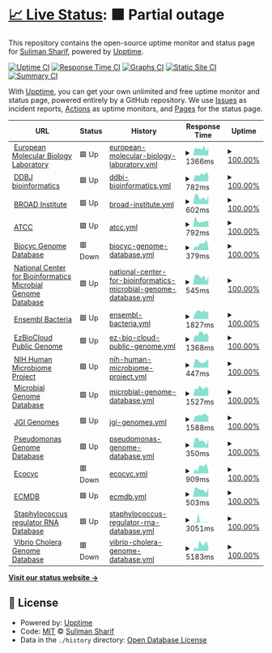 # [📈 Live Status](https://bacteriadb.com): <!--live status--> **🟧 Partial outage**

This repository contains the open-source uptime monitor and status page for [Suliman Sharif](https://www.sulstice.dev/), powered by [Upptime](https://github.com/upptime/upptime).

[![Uptime CI](https://github.com/Sulstice/Uptime-Bacteria/workflows/Uptime%20CI/badge.svg)](https://github.com/Sulstice/Uptime-Bacteria/actions?query=workflow%3A%22Uptime+CI%22)
[![Response Time CI](https://github.com/Sulstice/Uptime-Bacteria/workflows/Response%20Time%20CI/badge.svg)](https://github.com/Sulstice/Uptime-Bacteria/actions?query=workflow%3A%22Response+Time+CI%22)
[![Graphs CI](https://github.com/Sulstice/Uptime-Bacteria/workflows/Graphs%20CI/badge.svg)](https://github.com/Sulstice/Uptime-Bacteria/actions?query=workflow%3A%22Graphs+CI%22)
[![Static Site CI](https://github.com/Sulstice/Uptime-Bacteria/workflows/Static%20Site%20CI/badge.svg)](https://github.com/Sulstice/Uptime-Bacteria/actions?query=workflow%3A%22Static+Site+CI%22)
[![Summary CI](https://github.com/Sulstice/Uptime-Bacteria/workflows/Summary%20CI/badge.svg)](https://github.com/Sulstice/Uptime-Bacteria/actions?query=workflow%3A%22Summary+CI%22)

With [Upptime](https://upptime.js.org), you can get your own unlimited and free uptime monitor and status page, powered entirely by a GitHub repository. We use [Issues](https://github.com/Sulstice/Uptime-Bacteria/issues) as incident reports, [Actions](https://github.com/Sulstice/Uptime-Bacteria/actions) as uptime monitors, and [Pages](https://bacteriadb.com) for the status page.

<!--start: status pages-->
<!-- This summary is generated by Upptime (https://github.com/upptime/upptime) -->
<!-- Do not edit this manually, your changes will be overwritten -->
<!-- prettier-ignore -->
| URL | Status | History | Response Time | Uptime |
| --- | ------ | ------- | ------------- | ------ |
| <img alt="" src="https://icons.duckduckgo.com/ip3/www.ebi.ac.uk.ico" height="13"> [European Molecular Biology Laboratory](https://www.ebi.ac.uk/) | 🟩 Up | [european-molecular-biology-laboratory.yml](https://github.com/Sulstice/Uptime-Bacteria/commits/HEAD/history/european-molecular-biology-laboratory.yml) | <details><summary><img alt="Response time graph" src="./graphs/european-molecular-biology-laboratory/response-time-week.png" height="20"> 1366ms</summary><br><a href="https://bacteriadb.com/history/european-molecular-biology-laboratory"><img alt="Response time 1371" src="https://img.shields.io/endpoint?url=https%3A%2F%2Fraw.githubusercontent.com%2FSulstice%2FUptime-Bacteria%2FHEAD%2Fapi%2Feuropean-molecular-biology-laboratory%2Fresponse-time.json"></a><br><a href="https://bacteriadb.com/history/european-molecular-biology-laboratory"><img alt="24-hour response time 1590" src="https://img.shields.io/endpoint?url=https%3A%2F%2Fraw.githubusercontent.com%2FSulstice%2FUptime-Bacteria%2FHEAD%2Fapi%2Feuropean-molecular-biology-laboratory%2Fresponse-time-day.json"></a><br><a href="https://bacteriadb.com/history/european-molecular-biology-laboratory"><img alt="7-day response time 1366" src="https://img.shields.io/endpoint?url=https%3A%2F%2Fraw.githubusercontent.com%2FSulstice%2FUptime-Bacteria%2FHEAD%2Fapi%2Feuropean-molecular-biology-laboratory%2Fresponse-time-week.json"></a><br><a href="https://bacteriadb.com/history/european-molecular-biology-laboratory"><img alt="30-day response time 1319" src="https://img.shields.io/endpoint?url=https%3A%2F%2Fraw.githubusercontent.com%2FSulstice%2FUptime-Bacteria%2FHEAD%2Fapi%2Feuropean-molecular-biology-laboratory%2Fresponse-time-month.json"></a><br><a href="https://bacteriadb.com/history/european-molecular-biology-laboratory"><img alt="1-year response time 1417" src="https://img.shields.io/endpoint?url=https%3A%2F%2Fraw.githubusercontent.com%2FSulstice%2FUptime-Bacteria%2FHEAD%2Fapi%2Feuropean-molecular-biology-laboratory%2Fresponse-time-year.json"></a></details> | <details><summary><a href="https://bacteriadb.com/history/european-molecular-biology-laboratory">100.00%</a></summary><a href="https://bacteriadb.com/history/european-molecular-biology-laboratory"><img alt="All-time uptime 100.00%" src="https://img.shields.io/endpoint?url=https%3A%2F%2Fraw.githubusercontent.com%2FSulstice%2FUptime-Bacteria%2FHEAD%2Fapi%2Feuropean-molecular-biology-laboratory%2Fuptime.json"></a><br><a href="https://bacteriadb.com/history/european-molecular-biology-laboratory"><img alt="24-hour uptime 100.00%" src="https://img.shields.io/endpoint?url=https%3A%2F%2Fraw.githubusercontent.com%2FSulstice%2FUptime-Bacteria%2FHEAD%2Fapi%2Feuropean-molecular-biology-laboratory%2Fuptime-day.json"></a><br><a href="https://bacteriadb.com/history/european-molecular-biology-laboratory"><img alt="7-day uptime 100.00%" src="https://img.shields.io/endpoint?url=https%3A%2F%2Fraw.githubusercontent.com%2FSulstice%2FUptime-Bacteria%2FHEAD%2Fapi%2Feuropean-molecular-biology-laboratory%2Fuptime-week.json"></a><br><a href="https://bacteriadb.com/history/european-molecular-biology-laboratory"><img alt="30-day uptime 100.00%" src="https://img.shields.io/endpoint?url=https%3A%2F%2Fraw.githubusercontent.com%2FSulstice%2FUptime-Bacteria%2FHEAD%2Fapi%2Feuropean-molecular-biology-laboratory%2Fuptime-month.json"></a><br><a href="https://bacteriadb.com/history/european-molecular-biology-laboratory"><img alt="1-year uptime 100.00%" src="https://img.shields.io/endpoint?url=https%3A%2F%2Fraw.githubusercontent.com%2FSulstice%2FUptime-Bacteria%2FHEAD%2Fapi%2Feuropean-molecular-biology-laboratory%2Fuptime-year.json"></a></details>
| <img alt="" src="https://icons.duckduckgo.com/ip3/www.ddbj.nig.ac.jp.ico" height="13"> [DDBJ bioinformatics](https://www.ddbj.nig.ac.jp/services/index-e.html) | 🟩 Up | [ddbj-bioinformatics.yml](https://github.com/Sulstice/Uptime-Bacteria/commits/HEAD/history/ddbj-bioinformatics.yml) | <details><summary><img alt="Response time graph" src="./graphs/ddbj-bioinformatics/response-time-week.png" height="20"> 782ms</summary><br><a href="https://bacteriadb.com/history/ddbj-bioinformatics"><img alt="Response time 865" src="https://img.shields.io/endpoint?url=https%3A%2F%2Fraw.githubusercontent.com%2FSulstice%2FUptime-Bacteria%2FHEAD%2Fapi%2Fddbj-bioinformatics%2Fresponse-time.json"></a><br><a href="https://bacteriadb.com/history/ddbj-bioinformatics"><img alt="24-hour response time 733" src="https://img.shields.io/endpoint?url=https%3A%2F%2Fraw.githubusercontent.com%2FSulstice%2FUptime-Bacteria%2FHEAD%2Fapi%2Fddbj-bioinformatics%2Fresponse-time-day.json"></a><br><a href="https://bacteriadb.com/history/ddbj-bioinformatics"><img alt="7-day response time 782" src="https://img.shields.io/endpoint?url=https%3A%2F%2Fraw.githubusercontent.com%2FSulstice%2FUptime-Bacteria%2FHEAD%2Fapi%2Fddbj-bioinformatics%2Fresponse-time-week.json"></a><br><a href="https://bacteriadb.com/history/ddbj-bioinformatics"><img alt="30-day response time 850" src="https://img.shields.io/endpoint?url=https%3A%2F%2Fraw.githubusercontent.com%2FSulstice%2FUptime-Bacteria%2FHEAD%2Fapi%2Fddbj-bioinformatics%2Fresponse-time-month.json"></a><br><a href="https://bacteriadb.com/history/ddbj-bioinformatics"><img alt="1-year response time 867" src="https://img.shields.io/endpoint?url=https%3A%2F%2Fraw.githubusercontent.com%2FSulstice%2FUptime-Bacteria%2FHEAD%2Fapi%2Fddbj-bioinformatics%2Fresponse-time-year.json"></a></details> | <details><summary><a href="https://bacteriadb.com/history/ddbj-bioinformatics">100.00%</a></summary><a href="https://bacteriadb.com/history/ddbj-bioinformatics"><img alt="All-time uptime 100.00%" src="https://img.shields.io/endpoint?url=https%3A%2F%2Fraw.githubusercontent.com%2FSulstice%2FUptime-Bacteria%2FHEAD%2Fapi%2Fddbj-bioinformatics%2Fuptime.json"></a><br><a href="https://bacteriadb.com/history/ddbj-bioinformatics"><img alt="24-hour uptime 100.00%" src="https://img.shields.io/endpoint?url=https%3A%2F%2Fraw.githubusercontent.com%2FSulstice%2FUptime-Bacteria%2FHEAD%2Fapi%2Fddbj-bioinformatics%2Fuptime-day.json"></a><br><a href="https://bacteriadb.com/history/ddbj-bioinformatics"><img alt="7-day uptime 100.00%" src="https://img.shields.io/endpoint?url=https%3A%2F%2Fraw.githubusercontent.com%2FSulstice%2FUptime-Bacteria%2FHEAD%2Fapi%2Fddbj-bioinformatics%2Fuptime-week.json"></a><br><a href="https://bacteriadb.com/history/ddbj-bioinformatics"><img alt="30-day uptime 100.00%" src="https://img.shields.io/endpoint?url=https%3A%2F%2Fraw.githubusercontent.com%2FSulstice%2FUptime-Bacteria%2FHEAD%2Fapi%2Fddbj-bioinformatics%2Fuptime-month.json"></a><br><a href="https://bacteriadb.com/history/ddbj-bioinformatics"><img alt="1-year uptime 100.00%" src="https://img.shields.io/endpoint?url=https%3A%2F%2Fraw.githubusercontent.com%2FSulstice%2FUptime-Bacteria%2FHEAD%2Fapi%2Fddbj-bioinformatics%2Fuptime-year.json"></a></details>
| <img alt="" src="https://icons.duckduckgo.com/ip3/www.broadinstitute.org.ico" height="13"> [BROAD Institute](https://www.broadinstitute.org/data-software-and-tools) | 🟩 Up | [broad-institute.yml](https://github.com/Sulstice/Uptime-Bacteria/commits/HEAD/history/broad-institute.yml) | <details><summary><img alt="Response time graph" src="./graphs/broad-institute/response-time-week.png" height="20"> 602ms</summary><br><a href="https://bacteriadb.com/history/broad-institute"><img alt="Response time 390" src="https://img.shields.io/endpoint?url=https%3A%2F%2Fraw.githubusercontent.com%2FSulstice%2FUptime-Bacteria%2FHEAD%2Fapi%2Fbroad-institute%2Fresponse-time.json"></a><br><a href="https://bacteriadb.com/history/broad-institute"><img alt="24-hour response time 795" src="https://img.shields.io/endpoint?url=https%3A%2F%2Fraw.githubusercontent.com%2FSulstice%2FUptime-Bacteria%2FHEAD%2Fapi%2Fbroad-institute%2Fresponse-time-day.json"></a><br><a href="https://bacteriadb.com/history/broad-institute"><img alt="7-day response time 602" src="https://img.shields.io/endpoint?url=https%3A%2F%2Fraw.githubusercontent.com%2FSulstice%2FUptime-Bacteria%2FHEAD%2Fapi%2Fbroad-institute%2Fresponse-time-week.json"></a><br><a href="https://bacteriadb.com/history/broad-institute"><img alt="30-day response time 594" src="https://img.shields.io/endpoint?url=https%3A%2F%2Fraw.githubusercontent.com%2FSulstice%2FUptime-Bacteria%2FHEAD%2Fapi%2Fbroad-institute%2Fresponse-time-month.json"></a><br><a href="https://bacteriadb.com/history/broad-institute"><img alt="1-year response time 431" src="https://img.shields.io/endpoint?url=https%3A%2F%2Fraw.githubusercontent.com%2FSulstice%2FUptime-Bacteria%2FHEAD%2Fapi%2Fbroad-institute%2Fresponse-time-year.json"></a></details> | <details><summary><a href="https://bacteriadb.com/history/broad-institute">100.00%</a></summary><a href="https://bacteriadb.com/history/broad-institute"><img alt="All-time uptime 100.00%" src="https://img.shields.io/endpoint?url=https%3A%2F%2Fraw.githubusercontent.com%2FSulstice%2FUptime-Bacteria%2FHEAD%2Fapi%2Fbroad-institute%2Fuptime.json"></a><br><a href="https://bacteriadb.com/history/broad-institute"><img alt="24-hour uptime 100.00%" src="https://img.shields.io/endpoint?url=https%3A%2F%2Fraw.githubusercontent.com%2FSulstice%2FUptime-Bacteria%2FHEAD%2Fapi%2Fbroad-institute%2Fuptime-day.json"></a><br><a href="https://bacteriadb.com/history/broad-institute"><img alt="7-day uptime 100.00%" src="https://img.shields.io/endpoint?url=https%3A%2F%2Fraw.githubusercontent.com%2FSulstice%2FUptime-Bacteria%2FHEAD%2Fapi%2Fbroad-institute%2Fuptime-week.json"></a><br><a href="https://bacteriadb.com/history/broad-institute"><img alt="30-day uptime 100.00%" src="https://img.shields.io/endpoint?url=https%3A%2F%2Fraw.githubusercontent.com%2FSulstice%2FUptime-Bacteria%2FHEAD%2Fapi%2Fbroad-institute%2Fuptime-month.json"></a><br><a href="https://bacteriadb.com/history/broad-institute"><img alt="1-year uptime 100.00%" src="https://img.shields.io/endpoint?url=https%3A%2F%2Fraw.githubusercontent.com%2FSulstice%2FUptime-Bacteria%2FHEAD%2Fapi%2Fbroad-institute%2Fuptime-year.json"></a></details>
| <img alt="" src="https://icons.duckduckgo.com/ip3/www.atcc.org.ico" height="13"> [ATCC](https://www.atcc.org/resources/application-notes/microbial-genome-databases) | 🟩 Up | [atcc.yml](https://github.com/Sulstice/Uptime-Bacteria/commits/HEAD/history/atcc.yml) | <details><summary><img alt="Response time graph" src="./graphs/atcc/response-time-week.png" height="20"> 792ms</summary><br><a href="https://bacteriadb.com/history/atcc"><img alt="Response time 1116" src="https://img.shields.io/endpoint?url=https%3A%2F%2Fraw.githubusercontent.com%2FSulstice%2FUptime-Bacteria%2FHEAD%2Fapi%2Fatcc%2Fresponse-time.json"></a><br><a href="https://bacteriadb.com/history/atcc"><img alt="24-hour response time 855" src="https://img.shields.io/endpoint?url=https%3A%2F%2Fraw.githubusercontent.com%2FSulstice%2FUptime-Bacteria%2FHEAD%2Fapi%2Fatcc%2Fresponse-time-day.json"></a><br><a href="https://bacteriadb.com/history/atcc"><img alt="7-day response time 792" src="https://img.shields.io/endpoint?url=https%3A%2F%2Fraw.githubusercontent.com%2FSulstice%2FUptime-Bacteria%2FHEAD%2Fapi%2Fatcc%2Fresponse-time-week.json"></a><br><a href="https://bacteriadb.com/history/atcc"><img alt="30-day response time 1441" src="https://img.shields.io/endpoint?url=https%3A%2F%2Fraw.githubusercontent.com%2FSulstice%2FUptime-Bacteria%2FHEAD%2Fapi%2Fatcc%2Fresponse-time-month.json"></a><br><a href="https://bacteriadb.com/history/atcc"><img alt="1-year response time 1103" src="https://img.shields.io/endpoint?url=https%3A%2F%2Fraw.githubusercontent.com%2FSulstice%2FUptime-Bacteria%2FHEAD%2Fapi%2Fatcc%2Fresponse-time-year.json"></a></details> | <details><summary><a href="https://bacteriadb.com/history/atcc">100.00%</a></summary><a href="https://bacteriadb.com/history/atcc"><img alt="All-time uptime 100.00%" src="https://img.shields.io/endpoint?url=https%3A%2F%2Fraw.githubusercontent.com%2FSulstice%2FUptime-Bacteria%2FHEAD%2Fapi%2Fatcc%2Fuptime.json"></a><br><a href="https://bacteriadb.com/history/atcc"><img alt="24-hour uptime 100.00%" src="https://img.shields.io/endpoint?url=https%3A%2F%2Fraw.githubusercontent.com%2FSulstice%2FUptime-Bacteria%2FHEAD%2Fapi%2Fatcc%2Fuptime-day.json"></a><br><a href="https://bacteriadb.com/history/atcc"><img alt="7-day uptime 100.00%" src="https://img.shields.io/endpoint?url=https%3A%2F%2Fraw.githubusercontent.com%2FSulstice%2FUptime-Bacteria%2FHEAD%2Fapi%2Fatcc%2Fuptime-week.json"></a><br><a href="https://bacteriadb.com/history/atcc"><img alt="30-day uptime 100.00%" src="https://img.shields.io/endpoint?url=https%3A%2F%2Fraw.githubusercontent.com%2FSulstice%2FUptime-Bacteria%2FHEAD%2Fapi%2Fatcc%2Fuptime-month.json"></a><br><a href="https://bacteriadb.com/history/atcc"><img alt="1-year uptime 100.00%" src="https://img.shields.io/endpoint?url=https%3A%2F%2Fraw.githubusercontent.com%2FSulstice%2FUptime-Bacteria%2FHEAD%2Fapi%2Fatcc%2Fuptime-year.json"></a></details>
| <img alt="" src="https://icons.duckduckgo.com/ip3/biocyc.org.ico" height="13"> [Biocyc Genome Database](https://biocyc.org) | 🟥 Down | [biocyc-genome-database.yml](https://github.com/Sulstice/Uptime-Bacteria/commits/HEAD/history/biocyc-genome-database.yml) | <details><summary><img alt="Response time graph" src="./graphs/biocyc-genome-database/response-time-week.png" height="20"> 379ms</summary><br><a href="https://bacteriadb.com/history/biocyc-genome-database"><img alt="Response time 738" src="https://img.shields.io/endpoint?url=https%3A%2F%2Fraw.githubusercontent.com%2FSulstice%2FUptime-Bacteria%2FHEAD%2Fapi%2Fbiocyc-genome-database%2Fresponse-time.json"></a><br><a href="https://bacteriadb.com/history/biocyc-genome-database"><img alt="24-hour response time 142" src="https://img.shields.io/endpoint?url=https%3A%2F%2Fraw.githubusercontent.com%2FSulstice%2FUptime-Bacteria%2FHEAD%2Fapi%2Fbiocyc-genome-database%2Fresponse-time-day.json"></a><br><a href="https://bacteriadb.com/history/biocyc-genome-database"><img alt="7-day response time 379" src="https://img.shields.io/endpoint?url=https%3A%2F%2Fraw.githubusercontent.com%2FSulstice%2FUptime-Bacteria%2FHEAD%2Fapi%2Fbiocyc-genome-database%2Fresponse-time-week.json"></a><br><a href="https://bacteriadb.com/history/biocyc-genome-database"><img alt="30-day response time 560" src="https://img.shields.io/endpoint?url=https%3A%2F%2Fraw.githubusercontent.com%2FSulstice%2FUptime-Bacteria%2FHEAD%2Fapi%2Fbiocyc-genome-database%2Fresponse-time-month.json"></a><br><a href="https://bacteriadb.com/history/biocyc-genome-database"><img alt="1-year response time 645" src="https://img.shields.io/endpoint?url=https%3A%2F%2Fraw.githubusercontent.com%2FSulstice%2FUptime-Bacteria%2FHEAD%2Fapi%2Fbiocyc-genome-database%2Fresponse-time-year.json"></a></details> | <details><summary><a href="https://bacteriadb.com/history/biocyc-genome-database">100.00%</a></summary><a href="https://bacteriadb.com/history/biocyc-genome-database"><img alt="All-time uptime 100.00%" src="https://img.shields.io/endpoint?url=https%3A%2F%2Fraw.githubusercontent.com%2FSulstice%2FUptime-Bacteria%2FHEAD%2Fapi%2Fbiocyc-genome-database%2Fuptime.json"></a><br><a href="https://bacteriadb.com/history/biocyc-genome-database"><img alt="24-hour uptime 100.00%" src="https://img.shields.io/endpoint?url=https%3A%2F%2Fraw.githubusercontent.com%2FSulstice%2FUptime-Bacteria%2FHEAD%2Fapi%2Fbiocyc-genome-database%2Fuptime-day.json"></a><br><a href="https://bacteriadb.com/history/biocyc-genome-database"><img alt="7-day uptime 100.00%" src="https://img.shields.io/endpoint?url=https%3A%2F%2Fraw.githubusercontent.com%2FSulstice%2FUptime-Bacteria%2FHEAD%2Fapi%2Fbiocyc-genome-database%2Fuptime-week.json"></a><br><a href="https://bacteriadb.com/history/biocyc-genome-database"><img alt="30-day uptime 100.00%" src="https://img.shields.io/endpoint?url=https%3A%2F%2Fraw.githubusercontent.com%2FSulstice%2FUptime-Bacteria%2FHEAD%2Fapi%2Fbiocyc-genome-database%2Fuptime-month.json"></a><br><a href="https://bacteriadb.com/history/biocyc-genome-database"><img alt="1-year uptime 100.00%" src="https://img.shields.io/endpoint?url=https%3A%2F%2Fraw.githubusercontent.com%2FSulstice%2FUptime-Bacteria%2FHEAD%2Fapi%2Fbiocyc-genome-database%2Fuptime-year.json"></a></details>
| <img alt="" src="https://icons.duckduckgo.com/ip3/www.ncbi.nlm.nih.gov.ico" height="13"> [National Center for Bioinformatics Microbial Genome Database](https://www.ncbi.nlm.nih.gov/genome/microbes/) | 🟩 Up | [national-center-for-bioinformatics-microbial-genome-database.yml](https://github.com/Sulstice/Uptime-Bacteria/commits/HEAD/history/national-center-for-bioinformatics-microbial-genome-database.yml) | <details><summary><img alt="Response time graph" src="./graphs/national-center-for-bioinformatics-microbial-genome-database/response-time-week.png" height="20"> 545ms</summary><br><a href="https://bacteriadb.com/history/national-center-for-bioinformatics-microbial-genome-database"><img alt="Response time 645" src="https://img.shields.io/endpoint?url=https%3A%2F%2Fraw.githubusercontent.com%2FSulstice%2FUptime-Bacteria%2FHEAD%2Fapi%2Fnational-center-for-bioinformatics-microbial-genome-database%2Fresponse-time.json"></a><br><a href="https://bacteriadb.com/history/national-center-for-bioinformatics-microbial-genome-database"><img alt="24-hour response time 613" src="https://img.shields.io/endpoint?url=https%3A%2F%2Fraw.githubusercontent.com%2FSulstice%2FUptime-Bacteria%2FHEAD%2Fapi%2Fnational-center-for-bioinformatics-microbial-genome-database%2Fresponse-time-day.json"></a><br><a href="https://bacteriadb.com/history/national-center-for-bioinformatics-microbial-genome-database"><img alt="7-day response time 545" src="https://img.shields.io/endpoint?url=https%3A%2F%2Fraw.githubusercontent.com%2FSulstice%2FUptime-Bacteria%2FHEAD%2Fapi%2Fnational-center-for-bioinformatics-microbial-genome-database%2Fresponse-time-week.json"></a><br><a href="https://bacteriadb.com/history/national-center-for-bioinformatics-microbial-genome-database"><img alt="30-day response time 418" src="https://img.shields.io/endpoint?url=https%3A%2F%2Fraw.githubusercontent.com%2FSulstice%2FUptime-Bacteria%2FHEAD%2Fapi%2Fnational-center-for-bioinformatics-microbial-genome-database%2Fresponse-time-month.json"></a><br><a href="https://bacteriadb.com/history/national-center-for-bioinformatics-microbial-genome-database"><img alt="1-year response time 710" src="https://img.shields.io/endpoint?url=https%3A%2F%2Fraw.githubusercontent.com%2FSulstice%2FUptime-Bacteria%2FHEAD%2Fapi%2Fnational-center-for-bioinformatics-microbial-genome-database%2Fresponse-time-year.json"></a></details> | <details><summary><a href="https://bacteriadb.com/history/national-center-for-bioinformatics-microbial-genome-database">100.00%</a></summary><a href="https://bacteriadb.com/history/national-center-for-bioinformatics-microbial-genome-database"><img alt="All-time uptime 100.00%" src="https://img.shields.io/endpoint?url=https%3A%2F%2Fraw.githubusercontent.com%2FSulstice%2FUptime-Bacteria%2FHEAD%2Fapi%2Fnational-center-for-bioinformatics-microbial-genome-database%2Fuptime.json"></a><br><a href="https://bacteriadb.com/history/national-center-for-bioinformatics-microbial-genome-database"><img alt="24-hour uptime 100.00%" src="https://img.shields.io/endpoint?url=https%3A%2F%2Fraw.githubusercontent.com%2FSulstice%2FUptime-Bacteria%2FHEAD%2Fapi%2Fnational-center-for-bioinformatics-microbial-genome-database%2Fuptime-day.json"></a><br><a href="https://bacteriadb.com/history/national-center-for-bioinformatics-microbial-genome-database"><img alt="7-day uptime 100.00%" src="https://img.shields.io/endpoint?url=https%3A%2F%2Fraw.githubusercontent.com%2FSulstice%2FUptime-Bacteria%2FHEAD%2Fapi%2Fnational-center-for-bioinformatics-microbial-genome-database%2Fuptime-week.json"></a><br><a href="https://bacteriadb.com/history/national-center-for-bioinformatics-microbial-genome-database"><img alt="30-day uptime 100.00%" src="https://img.shields.io/endpoint?url=https%3A%2F%2Fraw.githubusercontent.com%2FSulstice%2FUptime-Bacteria%2FHEAD%2Fapi%2Fnational-center-for-bioinformatics-microbial-genome-database%2Fuptime-month.json"></a><br><a href="https://bacteriadb.com/history/national-center-for-bioinformatics-microbial-genome-database"><img alt="1-year uptime 100.00%" src="https://img.shields.io/endpoint?url=https%3A%2F%2Fraw.githubusercontent.com%2FSulstice%2FUptime-Bacteria%2FHEAD%2Fapi%2Fnational-center-for-bioinformatics-microbial-genome-database%2Fuptime-year.json"></a></details>
| <img alt="" src="https://icons.duckduckgo.com/ip3/bacteria.ensembl.org.ico" height="13"> [Ensembl Bacteria](https://bacteria.ensembl.org/species.html) | 🟩 Up | [ensembl-bacteria.yml](https://github.com/Sulstice/Uptime-Bacteria/commits/HEAD/history/ensembl-bacteria.yml) | <details><summary><img alt="Response time graph" src="./graphs/ensembl-bacteria/response-time-week.png" height="20"> 1827ms</summary><br><a href="https://bacteriadb.com/history/ensembl-bacteria"><img alt="Response time 2059" src="https://img.shields.io/endpoint?url=https%3A%2F%2Fraw.githubusercontent.com%2FSulstice%2FUptime-Bacteria%2FHEAD%2Fapi%2Fensembl-bacteria%2Fresponse-time.json"></a><br><a href="https://bacteriadb.com/history/ensembl-bacteria"><img alt="24-hour response time 1904" src="https://img.shields.io/endpoint?url=https%3A%2F%2Fraw.githubusercontent.com%2FSulstice%2FUptime-Bacteria%2FHEAD%2Fapi%2Fensembl-bacteria%2Fresponse-time-day.json"></a><br><a href="https://bacteriadb.com/history/ensembl-bacteria"><img alt="7-day response time 1827" src="https://img.shields.io/endpoint?url=https%3A%2F%2Fraw.githubusercontent.com%2FSulstice%2FUptime-Bacteria%2FHEAD%2Fapi%2Fensembl-bacteria%2Fresponse-time-week.json"></a><br><a href="https://bacteriadb.com/history/ensembl-bacteria"><img alt="30-day response time 1809" src="https://img.shields.io/endpoint?url=https%3A%2F%2Fraw.githubusercontent.com%2FSulstice%2FUptime-Bacteria%2FHEAD%2Fapi%2Fensembl-bacteria%2Fresponse-time-month.json"></a><br><a href="https://bacteriadb.com/history/ensembl-bacteria"><img alt="1-year response time 2039" src="https://img.shields.io/endpoint?url=https%3A%2F%2Fraw.githubusercontent.com%2FSulstice%2FUptime-Bacteria%2FHEAD%2Fapi%2Fensembl-bacteria%2Fresponse-time-year.json"></a></details> | <details><summary><a href="https://bacteriadb.com/history/ensembl-bacteria">100.00%</a></summary><a href="https://bacteriadb.com/history/ensembl-bacteria"><img alt="All-time uptime 100.00%" src="https://img.shields.io/endpoint?url=https%3A%2F%2Fraw.githubusercontent.com%2FSulstice%2FUptime-Bacteria%2FHEAD%2Fapi%2Fensembl-bacteria%2Fuptime.json"></a><br><a href="https://bacteriadb.com/history/ensembl-bacteria"><img alt="24-hour uptime 100.00%" src="https://img.shields.io/endpoint?url=https%3A%2F%2Fraw.githubusercontent.com%2FSulstice%2FUptime-Bacteria%2FHEAD%2Fapi%2Fensembl-bacteria%2Fuptime-day.json"></a><br><a href="https://bacteriadb.com/history/ensembl-bacteria"><img alt="7-day uptime 100.00%" src="https://img.shields.io/endpoint?url=https%3A%2F%2Fraw.githubusercontent.com%2FSulstice%2FUptime-Bacteria%2FHEAD%2Fapi%2Fensembl-bacteria%2Fuptime-week.json"></a><br><a href="https://bacteriadb.com/history/ensembl-bacteria"><img alt="30-day uptime 100.00%" src="https://img.shields.io/endpoint?url=https%3A%2F%2Fraw.githubusercontent.com%2FSulstice%2FUptime-Bacteria%2FHEAD%2Fapi%2Fensembl-bacteria%2Fuptime-month.json"></a><br><a href="https://bacteriadb.com/history/ensembl-bacteria"><img alt="1-year uptime 100.00%" src="https://img.shields.io/endpoint?url=https%3A%2F%2Fraw.githubusercontent.com%2FSulstice%2FUptime-Bacteria%2FHEAD%2Fapi%2Fensembl-bacteria%2Fuptime-year.json"></a></details>
| <img alt="" src="https://icons.duckduckgo.com/ip3/www.ezbiocloud.net.ico" height="13"> [EzBioCloud Public Genome](https://www.ezbiocloud.net/genome/list?tn=Root) | 🟩 Up | [ez-bio-cloud-public-genome.yml](https://github.com/Sulstice/Uptime-Bacteria/commits/HEAD/history/ez-bio-cloud-public-genome.yml) | <details><summary><img alt="Response time graph" src="./graphs/ez-bio-cloud-public-genome/response-time-week.png" height="20"> 1368ms</summary><br><a href="https://bacteriadb.com/history/ez-bio-cloud-public-genome"><img alt="Response time 1263" src="https://img.shields.io/endpoint?url=https%3A%2F%2Fraw.githubusercontent.com%2FSulstice%2FUptime-Bacteria%2FHEAD%2Fapi%2Fez-bio-cloud-public-genome%2Fresponse-time.json"></a><br><a href="https://bacteriadb.com/history/ez-bio-cloud-public-genome"><img alt="24-hour response time 1149" src="https://img.shields.io/endpoint?url=https%3A%2F%2Fraw.githubusercontent.com%2FSulstice%2FUptime-Bacteria%2FHEAD%2Fapi%2Fez-bio-cloud-public-genome%2Fresponse-time-day.json"></a><br><a href="https://bacteriadb.com/history/ez-bio-cloud-public-genome"><img alt="7-day response time 1368" src="https://img.shields.io/endpoint?url=https%3A%2F%2Fraw.githubusercontent.com%2FSulstice%2FUptime-Bacteria%2FHEAD%2Fapi%2Fez-bio-cloud-public-genome%2Fresponse-time-week.json"></a><br><a href="https://bacteriadb.com/history/ez-bio-cloud-public-genome"><img alt="30-day response time 1217" src="https://img.shields.io/endpoint?url=https%3A%2F%2Fraw.githubusercontent.com%2FSulstice%2FUptime-Bacteria%2FHEAD%2Fapi%2Fez-bio-cloud-public-genome%2Fresponse-time-month.json"></a><br><a href="https://bacteriadb.com/history/ez-bio-cloud-public-genome"><img alt="1-year response time 1265" src="https://img.shields.io/endpoint?url=https%3A%2F%2Fraw.githubusercontent.com%2FSulstice%2FUptime-Bacteria%2FHEAD%2Fapi%2Fez-bio-cloud-public-genome%2Fresponse-time-year.json"></a></details> | <details><summary><a href="https://bacteriadb.com/history/ez-bio-cloud-public-genome">100.00%</a></summary><a href="https://bacteriadb.com/history/ez-bio-cloud-public-genome"><img alt="All-time uptime 100.00%" src="https://img.shields.io/endpoint?url=https%3A%2F%2Fraw.githubusercontent.com%2FSulstice%2FUptime-Bacteria%2FHEAD%2Fapi%2Fez-bio-cloud-public-genome%2Fuptime.json"></a><br><a href="https://bacteriadb.com/history/ez-bio-cloud-public-genome"><img alt="24-hour uptime 100.00%" src="https://img.shields.io/endpoint?url=https%3A%2F%2Fraw.githubusercontent.com%2FSulstice%2FUptime-Bacteria%2FHEAD%2Fapi%2Fez-bio-cloud-public-genome%2Fuptime-day.json"></a><br><a href="https://bacteriadb.com/history/ez-bio-cloud-public-genome"><img alt="7-day uptime 100.00%" src="https://img.shields.io/endpoint?url=https%3A%2F%2Fraw.githubusercontent.com%2FSulstice%2FUptime-Bacteria%2FHEAD%2Fapi%2Fez-bio-cloud-public-genome%2Fuptime-week.json"></a><br><a href="https://bacteriadb.com/history/ez-bio-cloud-public-genome"><img alt="30-day uptime 100.00%" src="https://img.shields.io/endpoint?url=https%3A%2F%2Fraw.githubusercontent.com%2FSulstice%2FUptime-Bacteria%2FHEAD%2Fapi%2Fez-bio-cloud-public-genome%2Fuptime-month.json"></a><br><a href="https://bacteriadb.com/history/ez-bio-cloud-public-genome"><img alt="1-year uptime 100.00%" src="https://img.shields.io/endpoint?url=https%3A%2F%2Fraw.githubusercontent.com%2FSulstice%2FUptime-Bacteria%2FHEAD%2Fapi%2Fez-bio-cloud-public-genome%2Fuptime-year.json"></a></details>
| <img alt="" src="https://icons.duckduckgo.com/ip3/www.hmpdacc.org.ico" height="13"> [NIH Human Microbiome Project](https://www.hmpdacc.org/hmp/) | 🟩 Up | [nih-human-microbiome-project.yml](https://github.com/Sulstice/Uptime-Bacteria/commits/HEAD/history/nih-human-microbiome-project.yml) | <details><summary><img alt="Response time graph" src="./graphs/nih-human-microbiome-project/response-time-week.png" height="20"> 447ms</summary><br><a href="https://bacteriadb.com/history/nih-human-microbiome-project"><img alt="Response time 407" src="https://img.shields.io/endpoint?url=https%3A%2F%2Fraw.githubusercontent.com%2FSulstice%2FUptime-Bacteria%2FHEAD%2Fapi%2Fnih-human-microbiome-project%2Fresponse-time.json"></a><br><a href="https://bacteriadb.com/history/nih-human-microbiome-project"><img alt="24-hour response time 616" src="https://img.shields.io/endpoint?url=https%3A%2F%2Fraw.githubusercontent.com%2FSulstice%2FUptime-Bacteria%2FHEAD%2Fapi%2Fnih-human-microbiome-project%2Fresponse-time-day.json"></a><br><a href="https://bacteriadb.com/history/nih-human-microbiome-project"><img alt="7-day response time 447" src="https://img.shields.io/endpoint?url=https%3A%2F%2Fraw.githubusercontent.com%2FSulstice%2FUptime-Bacteria%2FHEAD%2Fapi%2Fnih-human-microbiome-project%2Fresponse-time-week.json"></a><br><a href="https://bacteriadb.com/history/nih-human-microbiome-project"><img alt="30-day response time 389" src="https://img.shields.io/endpoint?url=https%3A%2F%2Fraw.githubusercontent.com%2FSulstice%2FUptime-Bacteria%2FHEAD%2Fapi%2Fnih-human-microbiome-project%2Fresponse-time-month.json"></a><br><a href="https://bacteriadb.com/history/nih-human-microbiome-project"><img alt="1-year response time 341" src="https://img.shields.io/endpoint?url=https%3A%2F%2Fraw.githubusercontent.com%2FSulstice%2FUptime-Bacteria%2FHEAD%2Fapi%2Fnih-human-microbiome-project%2Fresponse-time-year.json"></a></details> | <details><summary><a href="https://bacteriadb.com/history/nih-human-microbiome-project">100.00%</a></summary><a href="https://bacteriadb.com/history/nih-human-microbiome-project"><img alt="All-time uptime 100.00%" src="https://img.shields.io/endpoint?url=https%3A%2F%2Fraw.githubusercontent.com%2FSulstice%2FUptime-Bacteria%2FHEAD%2Fapi%2Fnih-human-microbiome-project%2Fuptime.json"></a><br><a href="https://bacteriadb.com/history/nih-human-microbiome-project"><img alt="24-hour uptime 100.00%" src="https://img.shields.io/endpoint?url=https%3A%2F%2Fraw.githubusercontent.com%2FSulstice%2FUptime-Bacteria%2FHEAD%2Fapi%2Fnih-human-microbiome-project%2Fuptime-day.json"></a><br><a href="https://bacteriadb.com/history/nih-human-microbiome-project"><img alt="7-day uptime 100.00%" src="https://img.shields.io/endpoint?url=https%3A%2F%2Fraw.githubusercontent.com%2FSulstice%2FUptime-Bacteria%2FHEAD%2Fapi%2Fnih-human-microbiome-project%2Fuptime-week.json"></a><br><a href="https://bacteriadb.com/history/nih-human-microbiome-project"><img alt="30-day uptime 100.00%" src="https://img.shields.io/endpoint?url=https%3A%2F%2Fraw.githubusercontent.com%2FSulstice%2FUptime-Bacteria%2FHEAD%2Fapi%2Fnih-human-microbiome-project%2Fuptime-month.json"></a><br><a href="https://bacteriadb.com/history/nih-human-microbiome-project"><img alt="1-year uptime 100.00%" src="https://img.shields.io/endpoint?url=https%3A%2F%2Fraw.githubusercontent.com%2FSulstice%2FUptime-Bacteria%2FHEAD%2Fapi%2Fnih-human-microbiome-project%2Fuptime-year.json"></a></details>
| <img alt="" src="https://icons.duckduckgo.com/ip3/mbgd.nibb.ac.jp.ico" height="13"> [Microbial Genome Database](https://mbgd.nibb.ac.jp/) | 🟩 Up | [microbial-genome-database.yml](https://github.com/Sulstice/Uptime-Bacteria/commits/HEAD/history/microbial-genome-database.yml) | <details><summary><img alt="Response time graph" src="./graphs/microbial-genome-database/response-time-week.png" height="20"> 1527ms</summary><br><a href="https://bacteriadb.com/history/microbial-genome-database"><img alt="Response time 1656" src="https://img.shields.io/endpoint?url=https%3A%2F%2Fraw.githubusercontent.com%2FSulstice%2FUptime-Bacteria%2FHEAD%2Fapi%2Fmicrobial-genome-database%2Fresponse-time.json"></a><br><a href="https://bacteriadb.com/history/microbial-genome-database"><img alt="24-hour response time 1308" src="https://img.shields.io/endpoint?url=https%3A%2F%2Fraw.githubusercontent.com%2FSulstice%2FUptime-Bacteria%2FHEAD%2Fapi%2Fmicrobial-genome-database%2Fresponse-time-day.json"></a><br><a href="https://bacteriadb.com/history/microbial-genome-database"><img alt="7-day response time 1527" src="https://img.shields.io/endpoint?url=https%3A%2F%2Fraw.githubusercontent.com%2FSulstice%2FUptime-Bacteria%2FHEAD%2Fapi%2Fmicrobial-genome-database%2Fresponse-time-week.json"></a><br><a href="https://bacteriadb.com/history/microbial-genome-database"><img alt="30-day response time 1600" src="https://img.shields.io/endpoint?url=https%3A%2F%2Fraw.githubusercontent.com%2FSulstice%2FUptime-Bacteria%2FHEAD%2Fapi%2Fmicrobial-genome-database%2Fresponse-time-month.json"></a><br><a href="https://bacteriadb.com/history/microbial-genome-database"><img alt="1-year response time 1649" src="https://img.shields.io/endpoint?url=https%3A%2F%2Fraw.githubusercontent.com%2FSulstice%2FUptime-Bacteria%2FHEAD%2Fapi%2Fmicrobial-genome-database%2Fresponse-time-year.json"></a></details> | <details><summary><a href="https://bacteriadb.com/history/microbial-genome-database">100.00%</a></summary><a href="https://bacteriadb.com/history/microbial-genome-database"><img alt="All-time uptime 100.00%" src="https://img.shields.io/endpoint?url=https%3A%2F%2Fraw.githubusercontent.com%2FSulstice%2FUptime-Bacteria%2FHEAD%2Fapi%2Fmicrobial-genome-database%2Fuptime.json"></a><br><a href="https://bacteriadb.com/history/microbial-genome-database"><img alt="24-hour uptime 100.00%" src="https://img.shields.io/endpoint?url=https%3A%2F%2Fraw.githubusercontent.com%2FSulstice%2FUptime-Bacteria%2FHEAD%2Fapi%2Fmicrobial-genome-database%2Fuptime-day.json"></a><br><a href="https://bacteriadb.com/history/microbial-genome-database"><img alt="7-day uptime 100.00%" src="https://img.shields.io/endpoint?url=https%3A%2F%2Fraw.githubusercontent.com%2FSulstice%2FUptime-Bacteria%2FHEAD%2Fapi%2Fmicrobial-genome-database%2Fuptime-week.json"></a><br><a href="https://bacteriadb.com/history/microbial-genome-database"><img alt="30-day uptime 100.00%" src="https://img.shields.io/endpoint?url=https%3A%2F%2Fraw.githubusercontent.com%2FSulstice%2FUptime-Bacteria%2FHEAD%2Fapi%2Fmicrobial-genome-database%2Fuptime-month.json"></a><br><a href="https://bacteriadb.com/history/microbial-genome-database"><img alt="1-year uptime 100.00%" src="https://img.shields.io/endpoint?url=https%3A%2F%2Fraw.githubusercontent.com%2FSulstice%2FUptime-Bacteria%2FHEAD%2Fapi%2Fmicrobial-genome-database%2Fuptime-year.json"></a></details>
| <img alt="" src="https://icons.duckduckgo.com/ip3/gold.jgi.doe.gov.ico" height="13"> [JGI Genomes](https://gold.jgi.doe.gov/) | 🟩 Up | [jgi-genomes.yml](https://github.com/Sulstice/Uptime-Bacteria/commits/HEAD/history/jgi-genomes.yml) | <details><summary><img alt="Response time graph" src="./graphs/jgi-genomes/response-time-week.png" height="20"> 1588ms</summary><br><a href="https://bacteriadb.com/history/jgi-genomes"><img alt="Response time 2143" src="https://img.shields.io/endpoint?url=https%3A%2F%2Fraw.githubusercontent.com%2FSulstice%2FUptime-Bacteria%2FHEAD%2Fapi%2Fjgi-genomes%2Fresponse-time.json"></a><br><a href="https://bacteriadb.com/history/jgi-genomes"><img alt="24-hour response time 1375" src="https://img.shields.io/endpoint?url=https%3A%2F%2Fraw.githubusercontent.com%2FSulstice%2FUptime-Bacteria%2FHEAD%2Fapi%2Fjgi-genomes%2Fresponse-time-day.json"></a><br><a href="https://bacteriadb.com/history/jgi-genomes"><img alt="7-day response time 1588" src="https://img.shields.io/endpoint?url=https%3A%2F%2Fraw.githubusercontent.com%2FSulstice%2FUptime-Bacteria%2FHEAD%2Fapi%2Fjgi-genomes%2Fresponse-time-week.json"></a><br><a href="https://bacteriadb.com/history/jgi-genomes"><img alt="30-day response time 2026" src="https://img.shields.io/endpoint?url=https%3A%2F%2Fraw.githubusercontent.com%2FSulstice%2FUptime-Bacteria%2FHEAD%2Fapi%2Fjgi-genomes%2Fresponse-time-month.json"></a><br><a href="https://bacteriadb.com/history/jgi-genomes"><img alt="1-year response time 2158" src="https://img.shields.io/endpoint?url=https%3A%2F%2Fraw.githubusercontent.com%2FSulstice%2FUptime-Bacteria%2FHEAD%2Fapi%2Fjgi-genomes%2Fresponse-time-year.json"></a></details> | <details><summary><a href="https://bacteriadb.com/history/jgi-genomes">100.00%</a></summary><a href="https://bacteriadb.com/history/jgi-genomes"><img alt="All-time uptime 100.00%" src="https://img.shields.io/endpoint?url=https%3A%2F%2Fraw.githubusercontent.com%2FSulstice%2FUptime-Bacteria%2FHEAD%2Fapi%2Fjgi-genomes%2Fuptime.json"></a><br><a href="https://bacteriadb.com/history/jgi-genomes"><img alt="24-hour uptime 100.00%" src="https://img.shields.io/endpoint?url=https%3A%2F%2Fraw.githubusercontent.com%2FSulstice%2FUptime-Bacteria%2FHEAD%2Fapi%2Fjgi-genomes%2Fuptime-day.json"></a><br><a href="https://bacteriadb.com/history/jgi-genomes"><img alt="7-day uptime 100.00%" src="https://img.shields.io/endpoint?url=https%3A%2F%2Fraw.githubusercontent.com%2FSulstice%2FUptime-Bacteria%2FHEAD%2Fapi%2Fjgi-genomes%2Fuptime-week.json"></a><br><a href="https://bacteriadb.com/history/jgi-genomes"><img alt="30-day uptime 100.00%" src="https://img.shields.io/endpoint?url=https%3A%2F%2Fraw.githubusercontent.com%2FSulstice%2FUptime-Bacteria%2FHEAD%2Fapi%2Fjgi-genomes%2Fuptime-month.json"></a><br><a href="https://bacteriadb.com/history/jgi-genomes"><img alt="1-year uptime 100.00%" src="https://img.shields.io/endpoint?url=https%3A%2F%2Fraw.githubusercontent.com%2FSulstice%2FUptime-Bacteria%2FHEAD%2Fapi%2Fjgi-genomes%2Fuptime-year.json"></a></details>
| <img alt="" src="https://icons.duckduckgo.com/ip3/www.pseudomonas.com.ico" height="13"> [Pseudomonas Genome Database](https://www.pseudomonas.com/) | 🟩 Up | [pseudomonas-genome-database.yml](https://github.com/Sulstice/Uptime-Bacteria/commits/HEAD/history/pseudomonas-genome-database.yml) | <details><summary><img alt="Response time graph" src="./graphs/pseudomonas-genome-database/response-time-week.png" height="20"> 350ms</summary><br><a href="https://bacteriadb.com/history/pseudomonas-genome-database"><img alt="Response time 339" src="https://img.shields.io/endpoint?url=https%3A%2F%2Fraw.githubusercontent.com%2FSulstice%2FUptime-Bacteria%2FHEAD%2Fapi%2Fpseudomonas-genome-database%2Fresponse-time.json"></a><br><a href="https://bacteriadb.com/history/pseudomonas-genome-database"><img alt="24-hour response time 451" src="https://img.shields.io/endpoint?url=https%3A%2F%2Fraw.githubusercontent.com%2FSulstice%2FUptime-Bacteria%2FHEAD%2Fapi%2Fpseudomonas-genome-database%2Fresponse-time-day.json"></a><br><a href="https://bacteriadb.com/history/pseudomonas-genome-database"><img alt="7-day response time 350" src="https://img.shields.io/endpoint?url=https%3A%2F%2Fraw.githubusercontent.com%2FSulstice%2FUptime-Bacteria%2FHEAD%2Fapi%2Fpseudomonas-genome-database%2Fresponse-time-week.json"></a><br><a href="https://bacteriadb.com/history/pseudomonas-genome-database"><img alt="30-day response time 281" src="https://img.shields.io/endpoint?url=https%3A%2F%2Fraw.githubusercontent.com%2FSulstice%2FUptime-Bacteria%2FHEAD%2Fapi%2Fpseudomonas-genome-database%2Fresponse-time-month.json"></a><br><a href="https://bacteriadb.com/history/pseudomonas-genome-database"><img alt="1-year response time 361" src="https://img.shields.io/endpoint?url=https%3A%2F%2Fraw.githubusercontent.com%2FSulstice%2FUptime-Bacteria%2FHEAD%2Fapi%2Fpseudomonas-genome-database%2Fresponse-time-year.json"></a></details> | <details><summary><a href="https://bacteriadb.com/history/pseudomonas-genome-database">100.00%</a></summary><a href="https://bacteriadb.com/history/pseudomonas-genome-database"><img alt="All-time uptime 100.00%" src="https://img.shields.io/endpoint?url=https%3A%2F%2Fraw.githubusercontent.com%2FSulstice%2FUptime-Bacteria%2FHEAD%2Fapi%2Fpseudomonas-genome-database%2Fuptime.json"></a><br><a href="https://bacteriadb.com/history/pseudomonas-genome-database"><img alt="24-hour uptime 100.00%" src="https://img.shields.io/endpoint?url=https%3A%2F%2Fraw.githubusercontent.com%2FSulstice%2FUptime-Bacteria%2FHEAD%2Fapi%2Fpseudomonas-genome-database%2Fuptime-day.json"></a><br><a href="https://bacteriadb.com/history/pseudomonas-genome-database"><img alt="7-day uptime 100.00%" src="https://img.shields.io/endpoint?url=https%3A%2F%2Fraw.githubusercontent.com%2FSulstice%2FUptime-Bacteria%2FHEAD%2Fapi%2Fpseudomonas-genome-database%2Fuptime-week.json"></a><br><a href="https://bacteriadb.com/history/pseudomonas-genome-database"><img alt="30-day uptime 100.00%" src="https://img.shields.io/endpoint?url=https%3A%2F%2Fraw.githubusercontent.com%2FSulstice%2FUptime-Bacteria%2FHEAD%2Fapi%2Fpseudomonas-genome-database%2Fuptime-month.json"></a><br><a href="https://bacteriadb.com/history/pseudomonas-genome-database"><img alt="1-year uptime 100.00%" src="https://img.shields.io/endpoint?url=https%3A%2F%2Fraw.githubusercontent.com%2FSulstice%2FUptime-Bacteria%2FHEAD%2Fapi%2Fpseudomonas-genome-database%2Fuptime-year.json"></a></details>
| <img alt="" src="https://icons.duckduckgo.com/ip3/www.ecocyc.org.ico" height="13"> [Ecocyc](https://www.ecocyc.org/) | 🟥 Down | [ecocyc.yml](https://github.com/Sulstice/Uptime-Bacteria/commits/HEAD/history/ecocyc.yml) | <details><summary><img alt="Response time graph" src="./graphs/ecocyc/response-time-week.png" height="20"> 909ms</summary><br><a href="https://bacteriadb.com/history/ecocyc"><img alt="Response time 662" src="https://img.shields.io/endpoint?url=https%3A%2F%2Fraw.githubusercontent.com%2FSulstice%2FUptime-Bacteria%2FHEAD%2Fapi%2Fecocyc%2Fresponse-time.json"></a><br><a href="https://bacteriadb.com/history/ecocyc"><img alt="24-hour response time 2331" src="https://img.shields.io/endpoint?url=https%3A%2F%2Fraw.githubusercontent.com%2FSulstice%2FUptime-Bacteria%2FHEAD%2Fapi%2Fecocyc%2Fresponse-time-day.json"></a><br><a href="https://bacteriadb.com/history/ecocyc"><img alt="7-day response time 909" src="https://img.shields.io/endpoint?url=https%3A%2F%2Fraw.githubusercontent.com%2FSulstice%2FUptime-Bacteria%2FHEAD%2Fapi%2Fecocyc%2Fresponse-time-week.json"></a><br><a href="https://bacteriadb.com/history/ecocyc"><img alt="30-day response time 679" src="https://img.shields.io/endpoint?url=https%3A%2F%2Fraw.githubusercontent.com%2FSulstice%2FUptime-Bacteria%2FHEAD%2Fapi%2Fecocyc%2Fresponse-time-month.json"></a><br><a href="https://bacteriadb.com/history/ecocyc"><img alt="1-year response time 660" src="https://img.shields.io/endpoint?url=https%3A%2F%2Fraw.githubusercontent.com%2FSulstice%2FUptime-Bacteria%2FHEAD%2Fapi%2Fecocyc%2Fresponse-time-year.json"></a></details> | <details><summary><a href="https://bacteriadb.com/history/ecocyc">100.00%</a></summary><a href="https://bacteriadb.com/history/ecocyc"><img alt="All-time uptime 100.00%" src="https://img.shields.io/endpoint?url=https%3A%2F%2Fraw.githubusercontent.com%2FSulstice%2FUptime-Bacteria%2FHEAD%2Fapi%2Fecocyc%2Fuptime.json"></a><br><a href="https://bacteriadb.com/history/ecocyc"><img alt="24-hour uptime 100.00%" src="https://img.shields.io/endpoint?url=https%3A%2F%2Fraw.githubusercontent.com%2FSulstice%2FUptime-Bacteria%2FHEAD%2Fapi%2Fecocyc%2Fuptime-day.json"></a><br><a href="https://bacteriadb.com/history/ecocyc"><img alt="7-day uptime 100.00%" src="https://img.shields.io/endpoint?url=https%3A%2F%2Fraw.githubusercontent.com%2FSulstice%2FUptime-Bacteria%2FHEAD%2Fapi%2Fecocyc%2Fuptime-week.json"></a><br><a href="https://bacteriadb.com/history/ecocyc"><img alt="30-day uptime 100.00%" src="https://img.shields.io/endpoint?url=https%3A%2F%2Fraw.githubusercontent.com%2FSulstice%2FUptime-Bacteria%2FHEAD%2Fapi%2Fecocyc%2Fuptime-month.json"></a><br><a href="https://bacteriadb.com/history/ecocyc"><img alt="1-year uptime 100.00%" src="https://img.shields.io/endpoint?url=https%3A%2F%2Fraw.githubusercontent.com%2FSulstice%2FUptime-Bacteria%2FHEAD%2Fapi%2Fecocyc%2Fuptime-year.json"></a></details>
| <img alt="" src="https://icons.duckduckgo.com/ip3/ecmdb.ca.ico" height="13"> [ECMDB](https://ecmdb.ca/) | 🟩 Up | [ecmdb.yml](https://github.com/Sulstice/Uptime-Bacteria/commits/HEAD/history/ecmdb.yml) | <details><summary><img alt="Response time graph" src="./graphs/ecmdb/response-time-week.png" height="20"> 503ms</summary><br><a href="https://bacteriadb.com/history/ecmdb"><img alt="Response time 556" src="https://img.shields.io/endpoint?url=https%3A%2F%2Fraw.githubusercontent.com%2FSulstice%2FUptime-Bacteria%2FHEAD%2Fapi%2Fecmdb%2Fresponse-time.json"></a><br><a href="https://bacteriadb.com/history/ecmdb"><img alt="24-hour response time 651" src="https://img.shields.io/endpoint?url=https%3A%2F%2Fraw.githubusercontent.com%2FSulstice%2FUptime-Bacteria%2FHEAD%2Fapi%2Fecmdb%2Fresponse-time-day.json"></a><br><a href="https://bacteriadb.com/history/ecmdb"><img alt="7-day response time 503" src="https://img.shields.io/endpoint?url=https%3A%2F%2Fraw.githubusercontent.com%2FSulstice%2FUptime-Bacteria%2FHEAD%2Fapi%2Fecmdb%2Fresponse-time-week.json"></a><br><a href="https://bacteriadb.com/history/ecmdb"><img alt="30-day response time 408" src="https://img.shields.io/endpoint?url=https%3A%2F%2Fraw.githubusercontent.com%2FSulstice%2FUptime-Bacteria%2FHEAD%2Fapi%2Fecmdb%2Fresponse-time-month.json"></a><br><a href="https://bacteriadb.com/history/ecmdb"><img alt="1-year response time 564" src="https://img.shields.io/endpoint?url=https%3A%2F%2Fraw.githubusercontent.com%2FSulstice%2FUptime-Bacteria%2FHEAD%2Fapi%2Fecmdb%2Fresponse-time-year.json"></a></details> | <details><summary><a href="https://bacteriadb.com/history/ecmdb">100.00%</a></summary><a href="https://bacteriadb.com/history/ecmdb"><img alt="All-time uptime 100.00%" src="https://img.shields.io/endpoint?url=https%3A%2F%2Fraw.githubusercontent.com%2FSulstice%2FUptime-Bacteria%2FHEAD%2Fapi%2Fecmdb%2Fuptime.json"></a><br><a href="https://bacteriadb.com/history/ecmdb"><img alt="24-hour uptime 100.00%" src="https://img.shields.io/endpoint?url=https%3A%2F%2Fraw.githubusercontent.com%2FSulstice%2FUptime-Bacteria%2FHEAD%2Fapi%2Fecmdb%2Fuptime-day.json"></a><br><a href="https://bacteriadb.com/history/ecmdb"><img alt="7-day uptime 100.00%" src="https://img.shields.io/endpoint?url=https%3A%2F%2Fraw.githubusercontent.com%2FSulstice%2FUptime-Bacteria%2FHEAD%2Fapi%2Fecmdb%2Fuptime-week.json"></a><br><a href="https://bacteriadb.com/history/ecmdb"><img alt="30-day uptime 100.00%" src="https://img.shields.io/endpoint?url=https%3A%2F%2Fraw.githubusercontent.com%2FSulstice%2FUptime-Bacteria%2FHEAD%2Fapi%2Fecmdb%2Fuptime-month.json"></a><br><a href="https://bacteriadb.com/history/ecmdb"><img alt="1-year uptime 100.00%" src="https://img.shields.io/endpoint?url=https%3A%2F%2Fraw.githubusercontent.com%2FSulstice%2FUptime-Bacteria%2FHEAD%2Fapi%2Fecmdb%2Fuptime-year.json"></a></details>
| <img alt="" src="https://icons.duckduckgo.com/ip3/srd.genouest.org.ico" height="13"> [Staphylococcus regulator RNA Database](http://srd.genouest.org/#) | 🟩 Up | [staphylococcus-regulator-rna-database.yml](https://github.com/Sulstice/Uptime-Bacteria/commits/HEAD/history/staphylococcus-regulator-rna-database.yml) | <details><summary><img alt="Response time graph" src="./graphs/staphylococcus-regulator-rna-database/response-time-week.png" height="20"> 3051ms</summary><br><a href="https://bacteriadb.com/history/staphylococcus-regulator-rna-database"><img alt="Response time 979" src="https://img.shields.io/endpoint?url=https%3A%2F%2Fraw.githubusercontent.com%2FSulstice%2FUptime-Bacteria%2FHEAD%2Fapi%2Fstaphylococcus-regulator-rna-database%2Fresponse-time.json"></a><br><a href="https://bacteriadb.com/history/staphylococcus-regulator-rna-database"><img alt="24-hour response time 976" src="https://img.shields.io/endpoint?url=https%3A%2F%2Fraw.githubusercontent.com%2FSulstice%2FUptime-Bacteria%2FHEAD%2Fapi%2Fstaphylococcus-regulator-rna-database%2Fresponse-time-day.json"></a><br><a href="https://bacteriadb.com/history/staphylococcus-regulator-rna-database"><img alt="7-day response time 3051" src="https://img.shields.io/endpoint?url=https%3A%2F%2Fraw.githubusercontent.com%2FSulstice%2FUptime-Bacteria%2FHEAD%2Fapi%2Fstaphylococcus-regulator-rna-database%2Fresponse-time-week.json"></a><br><a href="https://bacteriadb.com/history/staphylococcus-regulator-rna-database"><img alt="30-day response time 1489" src="https://img.shields.io/endpoint?url=https%3A%2F%2Fraw.githubusercontent.com%2FSulstice%2FUptime-Bacteria%2FHEAD%2Fapi%2Fstaphylococcus-regulator-rna-database%2Fresponse-time-month.json"></a><br><a href="https://bacteriadb.com/history/staphylococcus-regulator-rna-database"><img alt="1-year response time 942" src="https://img.shields.io/endpoint?url=https%3A%2F%2Fraw.githubusercontent.com%2FSulstice%2FUptime-Bacteria%2FHEAD%2Fapi%2Fstaphylococcus-regulator-rna-database%2Fresponse-time-year.json"></a></details> | <details><summary><a href="https://bacteriadb.com/history/staphylococcus-regulator-rna-database">100.00%</a></summary><a href="https://bacteriadb.com/history/staphylococcus-regulator-rna-database"><img alt="All-time uptime 100.00%" src="https://img.shields.io/endpoint?url=https%3A%2F%2Fraw.githubusercontent.com%2FSulstice%2FUptime-Bacteria%2FHEAD%2Fapi%2Fstaphylococcus-regulator-rna-database%2Fuptime.json"></a><br><a href="https://bacteriadb.com/history/staphylococcus-regulator-rna-database"><img alt="24-hour uptime 100.00%" src="https://img.shields.io/endpoint?url=https%3A%2F%2Fraw.githubusercontent.com%2FSulstice%2FUptime-Bacteria%2FHEAD%2Fapi%2Fstaphylococcus-regulator-rna-database%2Fuptime-day.json"></a><br><a href="https://bacteriadb.com/history/staphylococcus-regulator-rna-database"><img alt="7-day uptime 100.00%" src="https://img.shields.io/endpoint?url=https%3A%2F%2Fraw.githubusercontent.com%2FSulstice%2FUptime-Bacteria%2FHEAD%2Fapi%2Fstaphylococcus-regulator-rna-database%2Fuptime-week.json"></a><br><a href="https://bacteriadb.com/history/staphylococcus-regulator-rna-database"><img alt="30-day uptime 100.00%" src="https://img.shields.io/endpoint?url=https%3A%2F%2Fraw.githubusercontent.com%2FSulstice%2FUptime-Bacteria%2FHEAD%2Fapi%2Fstaphylococcus-regulator-rna-database%2Fuptime-month.json"></a><br><a href="https://bacteriadb.com/history/staphylococcus-regulator-rna-database"><img alt="1-year uptime 100.00%" src="https://img.shields.io/endpoint?url=https%3A%2F%2Fraw.githubusercontent.com%2FSulstice%2FUptime-Bacteria%2FHEAD%2Fapi%2Fstaphylococcus-regulator-rna-database%2Fuptime-year.json"></a></details>
| <img alt="" src="https://icons.duckduckgo.com/ip3/vibrio.biocyc.org.ico" height="13"> [Vibrio Cholera Genome Database](https://vibrio.biocyc.org/) | 🟥 Down | [vibrio-cholera-genome-database.yml](https://github.com/Sulstice/Uptime-Bacteria/commits/HEAD/history/vibrio-cholera-genome-database.yml) | <details><summary><img alt="Response time graph" src="./graphs/vibrio-cholera-genome-database/response-time-week.png" height="20"> 5183ms</summary><br><a href="https://bacteriadb.com/history/vibrio-cholera-genome-database"><img alt="Response time 863" src="https://img.shields.io/endpoint?url=https%3A%2F%2Fraw.githubusercontent.com%2FSulstice%2FUptime-Bacteria%2FHEAD%2Fapi%2Fvibrio-cholera-genome-database%2Fresponse-time.json"></a><br><a href="https://bacteriadb.com/history/vibrio-cholera-genome-database"><img alt="24-hour response time 14585" src="https://img.shields.io/endpoint?url=https%3A%2F%2Fraw.githubusercontent.com%2FSulstice%2FUptime-Bacteria%2FHEAD%2Fapi%2Fvibrio-cholera-genome-database%2Fresponse-time-day.json"></a><br><a href="https://bacteriadb.com/history/vibrio-cholera-genome-database"><img alt="7-day response time 5183" src="https://img.shields.io/endpoint?url=https%3A%2F%2Fraw.githubusercontent.com%2FSulstice%2FUptime-Bacteria%2FHEAD%2Fapi%2Fvibrio-cholera-genome-database%2Fresponse-time-week.json"></a><br><a href="https://bacteriadb.com/history/vibrio-cholera-genome-database"><img alt="30-day response time 2204" src="https://img.shields.io/endpoint?url=https%3A%2F%2Fraw.githubusercontent.com%2FSulstice%2FUptime-Bacteria%2FHEAD%2Fapi%2Fvibrio-cholera-genome-database%2Fresponse-time-month.json"></a><br><a href="https://bacteriadb.com/history/vibrio-cholera-genome-database"><img alt="1-year response time 903" src="https://img.shields.io/endpoint?url=https%3A%2F%2Fraw.githubusercontent.com%2FSulstice%2FUptime-Bacteria%2FHEAD%2Fapi%2Fvibrio-cholera-genome-database%2Fresponse-time-year.json"></a></details> | <details><summary><a href="https://bacteriadb.com/history/vibrio-cholera-genome-database">100.00%</a></summary><a href="https://bacteriadb.com/history/vibrio-cholera-genome-database"><img alt="All-time uptime 100.00%" src="https://img.shields.io/endpoint?url=https%3A%2F%2Fraw.githubusercontent.com%2FSulstice%2FUptime-Bacteria%2FHEAD%2Fapi%2Fvibrio-cholera-genome-database%2Fuptime.json"></a><br><a href="https://bacteriadb.com/history/vibrio-cholera-genome-database"><img alt="24-hour uptime 100.00%" src="https://img.shields.io/endpoint?url=https%3A%2F%2Fraw.githubusercontent.com%2FSulstice%2FUptime-Bacteria%2FHEAD%2Fapi%2Fvibrio-cholera-genome-database%2Fuptime-day.json"></a><br><a href="https://bacteriadb.com/history/vibrio-cholera-genome-database"><img alt="7-day uptime 100.00%" src="https://img.shields.io/endpoint?url=https%3A%2F%2Fraw.githubusercontent.com%2FSulstice%2FUptime-Bacteria%2FHEAD%2Fapi%2Fvibrio-cholera-genome-database%2Fuptime-week.json"></a><br><a href="https://bacteriadb.com/history/vibrio-cholera-genome-database"><img alt="30-day uptime 100.00%" src="https://img.shields.io/endpoint?url=https%3A%2F%2Fraw.githubusercontent.com%2FSulstice%2FUptime-Bacteria%2FHEAD%2Fapi%2Fvibrio-cholera-genome-database%2Fuptime-month.json"></a><br><a href="https://bacteriadb.com/history/vibrio-cholera-genome-database"><img alt="1-year uptime 100.00%" src="https://img.shields.io/endpoint?url=https%3A%2F%2Fraw.githubusercontent.com%2FSulstice%2FUptime-Bacteria%2FHEAD%2Fapi%2Fvibrio-cholera-genome-database%2Fuptime-year.json"></a></details>

<!--end: status pages-->

[**Visit our status website →**](https://bacteriadb.com)

## 📄 License

- Powered by: [Upptime](https://github.com/upptime/upptime)
- Code: [MIT](./LICENSE) © [Suliman Sharif](https://www.sulstice.dev/)
- Data in the `./history` directory: [Open Database License](https://opendatacommons.org/licenses/odbl/1-0/)

